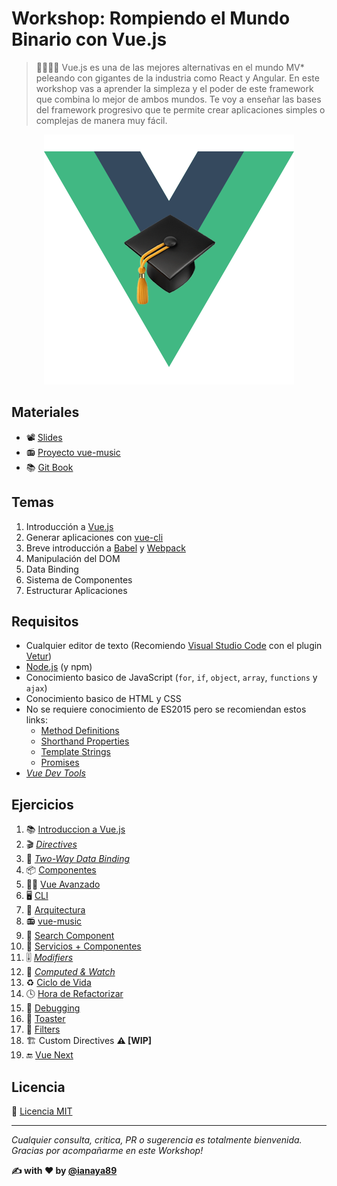 # Workshop: Rompiendo el Mundo Binario con Vue.js



> 👨‍🏫🇪🇸 Vue.js es una de las mejores alternativas en el mundo MV* peleando con gigantes de la industria como React y Angular. En este workshop vas a aprender la simpleza y el poder de este framework que combina lo mejor de ambos mundos. Te voy a enseñar las bases del framework progresivo que te permite crear aplicaciones simples o complejas de manera muy fácil.

<p align="center">
 <img src="docs/img/logo-emoji.png" alt="vue">
</p>

## Materiales
* 📽 [Slides](https://ianaya89.github.io/workshop-vuejs)
* 📻 [Proyecto vue-music](https://github.com/ianaya89/vue-music)
* 📚 [Git Book](https://ianaya89.gitbooks.io/rompiendo-el-mundo-binario-con-vue-js)

## Temas

1. Introducción a [Vue.js](https://vuejs.org/)
2. Generar aplicaciones con [vue-cli](https://github.com/vuejs/vue-cli)
3. Breve introducción a [Babel](http://babeljs.io/) y [Webpack](https://webpack.js.org/)
4. Manipulación del DOM
5. Data Binding
6. Sistema de Componentes
7. Estructurar Aplicaciones

## Requisitos

* Cualquier editor de texto (Recomiendo [Visual Studio Code](https://code.visualstudio.com/) con el plugin [Vetur](https://marketplace.visualstudio.com/items?itemName=octref.vetur))
* [Node.js](https://nodejs.org/en/) (y npm)
* Conocimiento basico de JavaScript (`for`, `if`, `object`, `array`, `functions` y `ajax`)
* Conocimiento basico de HTML y CSS
* No se requiere conocimiento de ES2015 pero se recomiendan estos links:
  * [Method Definitions](https://developer.mozilla.org/es/docs/Web/JavaScript/Referencia/funciónes/Method_definitions)
  * [Shorthand Properties](https://developer.mozilla.org/en/docs/Web/JavaScript/Reference/Operators/Object_initializer)
  * [Template Strings](https://developer.mozilla.org/es/docs/Web/JavaScript/Referencia/template_strings)
  * [Promises](https://developer.mozilla.org/es/docs/Web/JavaScript/Referencia/Objetos_globales/Promise)
* *[Vue Dev Tools](https://github.com/vuejs/vue-devtools)*

## Ejercicios
1. 📚 [Introduccion a Vue.js](https://github.com/ianaya89/workshop-vuejs/blob/master/ex/01.md)
2. 🎬 *[Directives](https://github.com/ianaya89/workshop-vuejs/blob/master/ex/02.md)*
3. 🔁 *[Two-Way Data Binding](https://github.com/ianaya89/workshop-vuejs/blob/master/ex/03.md)*
4. 📦 [Componentes](https://github.com/ianaya89/workshop-vuejs/blob/master/ex/04.md)
5. 👨‍🎓 [Vue Avanzado](https://github.com/ianaya89/workshop-vuejs/blob/master/ex/05.md)
6. 🖥 [CLI](https://github.com/ianaya89/workshop-vuejs/blob/master/ex/06.md)
7. 👷 [Arquitectura](https://github.com/ianaya89/workshop-vuejs/blob/master/ex/07.md)
8. 📻 [vue-music](https://github.com/ianaya89/workshop-vuejs/blob/master/ex/08.md)
9. 🔎 [Search Component](https://github.com/ianaya89/workshop-vuejs/blob/master/ex/09.md)
10. 🚀 [Servicios + Componentes](https://github.com/ianaya89/workshop-vuejs/blob/master/ex/10.md)
11. 🎚 *[Modifiers](https://github.com/ianaya89/workshop-vuejs/blob/master/ex/11.md)*
12. 👀 *[Computed & Watch](https://github.com/ianaya89/workshop-vuejs/blob/master/ex/12.md)*
13. ♻️ [Ciclo de Vida](https://github.com/ianaya89/workshop-vuejs/blob/master/ex/13.md)
14. 🕓 [Hora de Refactorizar](https://github.com/ianaya89/workshop-vuejs/blob/master/ex/14.md)
15. 🐛 [Debugging](https://github.com/ianaya89/workshop-vuejs/blob/master/ex/15.md)
16. 🍞 [Toaster](https://github.com/ianaya89/workshop-vuejs/blob/master/ex/16.md)
17. 🚬 [Filters](https://github.com/ianaya89/workshop-vuejs/blob/master/ex/17.md)
18. 🏗 Custom Directives **⚠️ [WIP]**
19. 🔚 [Vue Next](https://github.com/ianaya89/workshop-vuejs/blob/master/ex/18.md)

## Licencia
📄 [Licencia MIT](https://github.com/ndelvalle/workshop-vuejs/blob/master/LICENSE)

---
*Cualquier consulta, critica, PR o sugerencia es totalmente bienvenida.
Gracias por acompañarme en este Workshop!*

**✍️ with ❤️ by [@ianaya89](https://twitter.com/ianaya89)**

